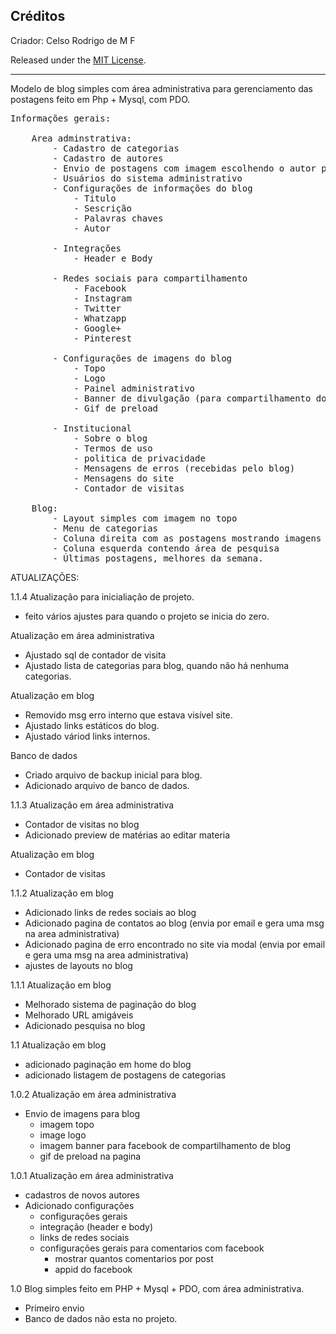 <h2>Créditos</h2>

Criador: Celso Rodrigo de M F

Released under the <a href='https://mit-license.org/'>MIT License</a>.

<hr>

Modelo de blog simples com área administrativa para gerenciamento das postagens
feito em Php + Mysql, com PDO.

<pre>
Informações gerais: 

    Area adminstrativa:
        - Cadastro de categorias
        - Cadastro de autores 
        - Envio de postagens com imagem escolhendo o autor para a postagem
        - Usuários do sistema administrativo
        - Configurações de informações do blog
            - Titulo
            - Sescrição
            - Palavras chaves
            - Autor

        - Integrações
            - Header e Body

        - Redes sociais para compartilhamento
            - Facebook
            - Instagram
            - Twitter
            - Whatzapp
            - Google+
            - Pinterest

        - Configurações de imagens do blog
            - Topo
            - Logo
            - Painel administrativo
            - Banner de divulgação (para compartilhamento do blog)
            - Gif de preload

        - Institucional
            - Sobre o blog
            - Termos de uso
            - politica de privacidade
            - Mensagens de erros (recebidas pelo blog)
            - Mensagens do site
            - Contador de visitas

    Blog:
        - Layout simples com imagem no topo
        - Menu de categorias
        - Coluna direita com as postagens mostrando imagens e resumo
        - Coluna esquerda contendo área de pesquisa
        - Últimas postagens, melhores da semana.
</pre>


ATUALIZAÇÕES:

1.1.4
Atualização para inicialiação de projeto.
- feito vários ajustes para quando o projeto se inicia do zero.

Atualização em área administrativa
- Ajustado sql de contador de visita
- Ajustado lista de categorias para blog, quando não há nenhuma categorias.

Atualização em blog
- Removido msg erro interno que estava visível site. 
- Ajustado links estáticos do blog.
- Ajustado váriod links internos.

Banco de dados
- Criado arquivo de backup inicial para blog.
- Adicionado arquivo de banco de dados.

1.1.3
Atualização em área administrativa
- Contador de visitas no blog
- Adicionado preview de matérias ao editar materia

Atualização em blog
- Contador de visitas

1.1.2
Atualização em blog
- Adicionado links de redes sociais ao blog
- Adicionado pagina de contatos ao blog (envia por email e gera uma msg na area administrativa)
- Adicionado pagina de erro encontrado no site via modal (envia por email e gera uma msg na area administrativa)
- ajustes de layouts no blog

1.1.1
Atualização em blog
- Melhorado sistema de paginação do blog
- Melhorado URL amigáveis
- Adicionado pesquisa no blog

1.1
Atualização em blog
- adicionado paginação em home do blog
- adicionado listagem de postagens de categorias


1.0.2
Atualização em área administrativa
- Envio de imagens para blog
    - imagem topo 
    - image logo
    - imagem banner para facebook de compartilhamento de blog
    - gif de preload na pagina


1.0.1
Atualização em área administrativa 
- cadastros de novos autores
- Adicionado configurações
    - configurações gerais
    - integração (header e body)
    - links de redes sociais
    - configurações gerais para comentarios com facebook
        - mostrar quantos comentarios por post
        - appid do facebook


1.0
Blog simples feito em PHP + Mysql + PDO, com área administrativa.
- Primeiro envio
- Banco de dados não esta no projeto.